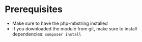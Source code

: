 # Prerequisites

* Make sure to have the php-mbstring installed
* If you downloaded the module from git, make sure to install dependencies: ```composer install```
